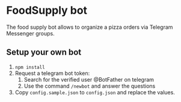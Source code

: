 # FoodSupply bot

The food supply bot allows to organize a pizza orders via Telegram Messenger groups.

## Setup your own bot

1. `npm install`
2. Request a telegram bot token:
    1. Search for the verified user @BotFather on telegram
    2. Use the command `/newbot` and answer the questions
3. Copy `config.sample.json` to `config.json` and replace the values.

